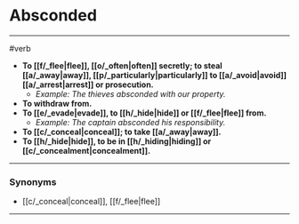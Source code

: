 # Absconded
---
#verb
- **To [[f/_flee|flee]], [[o/_often|often]] secretly; to steal [[a/_away|away]], [[p/_particularly|particularly]] to [[a/_avoid|avoid]] [[a/_arrest|arrest]] or prosecution.**
	- _Example: The thieves absconded with our property._
- **To withdraw from.**
- **To [[e/_evade|evade]], to [[h/_hide|hide]] or [[f/_flee|flee]] from.**
	- _Example: The captain absconded his responsibility._
- **To [[c/_conceal|conceal]]; to take [[a/_away|away]].**
- **To [[h/_hide|hide]], to be in [[h/_hiding|hiding]] or [[c/_concealment|concealment]].**
---
### Synonyms
- [[c/_conceal|conceal]], [[f/_flee|flee]]
---
